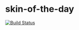 skin-of-the-day
===============

[![Build Status](https://travis-ci.org/KentCommunications/skin-of-the-day-parser.png)](https://travis-ci.org/KentCommunications/skin-of-the-day-parser)
